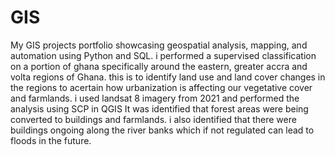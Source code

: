 # GIS
My GIS projects portfolio showcasing geospatial analysis, mapping, and automation using Python and SQL.
i performed a supervised classification on a portion of ghana specifically around the eastern, greater accra and volta regions of Ghana.
this is to identify land use and land cover changes in the regions to acertain how urbanization is affecting our vegetative cover and farmlands.
i used landsat 8 imagery from 2021 and performed the analysis using SCP in QGIS
It was identified that forest areas were being converted to buildings and farmlands. i also identified that there were buildings ongoing along the river banks which if not regulated can lead to floods in the future.
